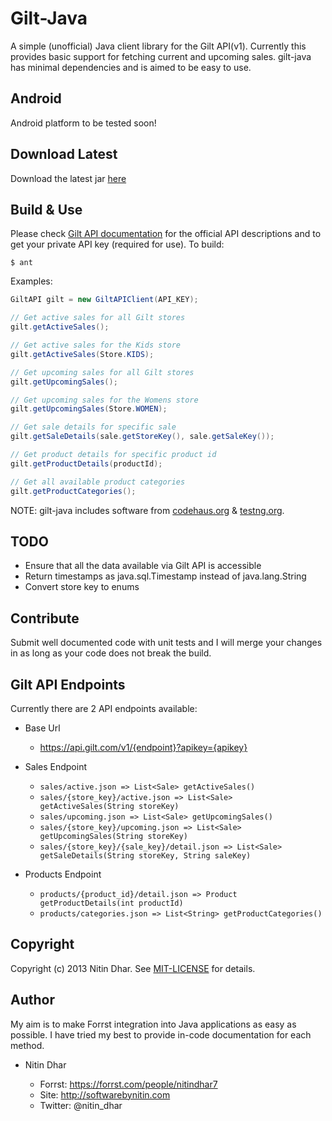 Gilt-Java
=========
A simple (unofficial) Java client library for the Gilt API(v1). Currently this provides basic support for fetching current and upcoming sales. gilt-java has minimal dependencies and is aimed to be easy to use.

Android
-------
Android platform to be tested soon!

Download Latest
---------------
Download the latest jar [here](https://github.com/nitindhar7/gilt-java/raw/master/dist/gilt-java-1.0.0.jar)

Build & Use
-----------
Please check [Gilt API documentation](https://api.gilt.com) for the official API descriptions and to get your private API key (required for use).
To build:

    $ ant

Examples:

``` java
GiltAPI gilt = new GiltAPIClient(API_KEY);

// Get active sales for all Gilt stores
gilt.getActiveSales();

// Get active sales for the Kids store
gilt.getActiveSales(Store.KIDS);

// Get upcoming sales for all Gilt stores
gilt.getUpcomingSales();

// Get upcoming sales for the Womens store
gilt.getUpcomingSales(Store.WOMEN);

// Get sale details for specific sale
gilt.getSaleDetails(sale.getStoreKey(), sale.getSaleKey());

// Get product details for specific product id
gilt.getProductDetails(productId);

// Get all available product categories
gilt.getProductCategories();
```

NOTE: gilt-java includes software from [codehaus.org](http://jackson.codehaus.org/) & [testng.org](http://testng.org/).

TODO
----

- Ensure that all the data available via Gilt API is accessible
- Return timestamps as java.sql.Timestamp instead of java.lang.String
- Convert store key to enums

Contribute
------------
Submit well documented code with unit tests and I will merge your changes in as long as your code does not break the build.

Gilt API Endpoints
--------------------
Currently there are 2 API endpoints available:

- Base Url
  - https://api.gilt.com/v1/{endpoint}?apikey={apikey}

- Sales Endpoint
  - `sales/active.json => List<Sale> getActiveSales()`
  - `sales/{store_key}/active.json => List<Sale> getActiveSales(String storeKey)`
  - `sales/upcoming.json => List<Sale> getUpcomingSales()`
  - `sales/{store_key}/upcoming.json => List<Sale> getUpcomingSales(String storeKey)`
  - `sales/{store_key}/{sale_key}/detail.json => List<Sale> getSaleDetails(String storeKey, String saleKey)`

- Products Endpoint
  - `products/{product_id}/detail.json => Product getProductDetails(int productId)`
  - `products/categories.json => List<String> getProductCategories()`

Copyright
---------
Copyright (c) 2013 Nitin Dhar. See [MIT-LICENSE](MIT-LICENSE) for details.

Author
------

My aim is to make Forrst integration into Java applications as easy as possible. I have tried my best to provide in-code documentation for each method.

- Nitin Dhar

  - Forrst: https://forrst.com/people/nitindhar7
  - Site: http://softwarebynitin.com
  - Twitter: @nitin_dhar
